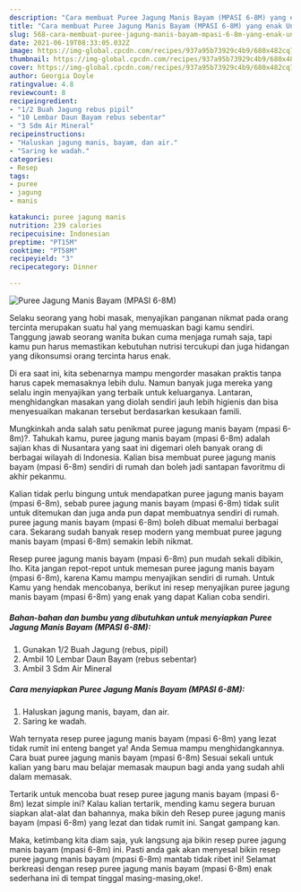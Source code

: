 ```yaml
---
description: "Cara membuat Puree Jagung Manis Bayam (MPASI 6-8M) yang enak Untuk Jualan"
title: "Cara membuat Puree Jagung Manis Bayam (MPASI 6-8M) yang enak Untuk Jualan"
slug: 568-cara-membuat-puree-jagung-manis-bayam-mpasi-6-8m-yang-enak-untuk-jualan
date: 2021-06-19T08:33:05.032Z
image: https://img-global.cpcdn.com/recipes/937a95b73929c4b9/680x482cq70/puree-jagung-manis-bayam-mpasi-6-8m-foto-resep-utama.jpg
thumbnail: https://img-global.cpcdn.com/recipes/937a95b73929c4b9/680x482cq70/puree-jagung-manis-bayam-mpasi-6-8m-foto-resep-utama.jpg
cover: https://img-global.cpcdn.com/recipes/937a95b73929c4b9/680x482cq70/puree-jagung-manis-bayam-mpasi-6-8m-foto-resep-utama.jpg
author: Georgia Doyle
ratingvalue: 4.8
reviewcount: 8
recipeingredient:
- "1/2 Buah Jagung rebus pipil"
- "10 Lembar Daun Bayam rebus sebentar"
- "3 Sdm Air Mineral"
recipeinstructions:
- "Haluskan jagung manis, bayam, dan air."
- "Saring ke wadah."
categories:
- Resep
tags:
- puree
- jagung
- manis

katakunci: puree jagung manis 
nutrition: 239 calories
recipecuisine: Indonesian
preptime: "PT15M"
cooktime: "PT58M"
recipeyield: "3"
recipecategory: Dinner

---
```



![Puree Jagung Manis Bayam (MPASI 6-8M)](https://img-global.cpcdn.com/recipes/937a95b73929c4b9/680x482cq70/puree-jagung-manis-bayam-mpasi-6-8m-foto-resep-utama.jpg)

Selaku seorang yang hobi masak, menyajikan panganan nikmat pada orang tercinta merupakan suatu hal yang memuaskan bagi kamu sendiri. Tanggung jawab seorang  wanita bukan cuma menjaga rumah saja, tapi kamu pun harus memastikan kebutuhan nutrisi tercukupi dan juga hidangan yang dikonsumsi orang tercinta harus enak.

Di era  saat ini, kita sebenarnya mampu mengorder masakan praktis tanpa harus capek memasaknya lebih dulu. Namun banyak juga mereka yang selalu ingin menyajikan yang terbaik untuk keluarganya. Lantaran, menghidangkan masakan yang diolah sendiri jauh lebih higienis dan bisa menyesuaikan makanan tersebut berdasarkan kesukaan famili. 



Mungkinkah anda salah satu penikmat puree jagung manis bayam (mpasi 6-8m)?. Tahukah kamu, puree jagung manis bayam (mpasi 6-8m) adalah sajian khas di Nusantara yang saat ini digemari oleh banyak orang di berbagai wilayah di Indonesia. Kalian bisa membuat puree jagung manis bayam (mpasi 6-8m) sendiri di rumah dan boleh jadi santapan favoritmu di akhir pekanmu.

Kalian tidak perlu bingung untuk mendapatkan puree jagung manis bayam (mpasi 6-8m), sebab puree jagung manis bayam (mpasi 6-8m) tidak sulit untuk ditemukan dan juga anda pun dapat membuatnya sendiri di rumah. puree jagung manis bayam (mpasi 6-8m) boleh dibuat memalui berbagai cara. Sekarang sudah banyak resep modern yang membuat puree jagung manis bayam (mpasi 6-8m) semakin lebih nikmat.

Resep puree jagung manis bayam (mpasi 6-8m) pun mudah sekali dibikin, lho. Kita jangan repot-repot untuk memesan puree jagung manis bayam (mpasi 6-8m), karena Kamu mampu menyajikan sendiri di rumah. Untuk Kamu yang hendak mencobanya, berikut ini resep menyajikan puree jagung manis bayam (mpasi 6-8m) yang enak yang dapat Kalian coba sendiri.

<!--inarticleads1-->

##### Bahan-bahan dan bumbu yang dibutuhkan untuk menyiapkan Puree Jagung Manis Bayam (MPASI 6-8M):

1. Gunakan 1/2 Buah Jagung (rebus, pipil)
1. Ambil 10 Lembar Daun Bayam (rebus sebentar)
1. Ambil 3 Sdm Air Mineral




<!--inarticleads2-->

##### Cara menyiapkan Puree Jagung Manis Bayam (MPASI 6-8M):

1. Haluskan jagung manis, bayam, dan air.
1. Saring ke wadah.




Wah ternyata resep puree jagung manis bayam (mpasi 6-8m) yang lezat tidak rumit ini enteng banget ya! Anda Semua mampu menghidangkannya. Cara buat puree jagung manis bayam (mpasi 6-8m) Sesuai sekali untuk kalian yang baru mau belajar memasak maupun bagi anda yang sudah ahli dalam memasak.

Tertarik untuk mencoba buat resep puree jagung manis bayam (mpasi 6-8m) lezat simple ini? Kalau kalian tertarik, mending kamu segera buruan siapkan alat-alat dan bahannya, maka bikin deh Resep puree jagung manis bayam (mpasi 6-8m) yang lezat dan tidak rumit ini. Sangat gampang kan. 

Maka, ketimbang kita diam saja, yuk langsung aja bikin resep puree jagung manis bayam (mpasi 6-8m) ini. Pasti anda gak akan menyesal bikin resep puree jagung manis bayam (mpasi 6-8m) mantab tidak ribet ini! Selamat berkreasi dengan resep puree jagung manis bayam (mpasi 6-8m) enak sederhana ini di tempat tinggal masing-masing,oke!.

